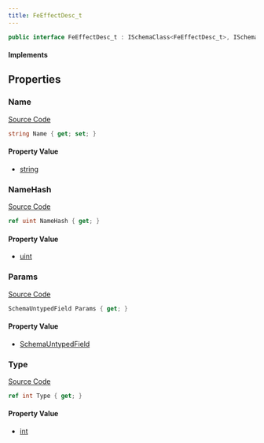 ```yaml
---
title: FeEffectDesc_t
---
```


```csharp
public interface FeEffectDesc_t : ISchemaClass<FeEffectDesc_t>, ISchemaField, ISchemaClass, INativeHandle
```

#### Implements

## Properties

### Name

[Source Code](https://github.com/swiftly-solution/swiftlys2/blob/beta/managed/src/SwiftlyS2.Generated/Schemas/Interfaces/FeEffectDesc_t.cs#L16)

```csharp
string Name { get; set; }
```

#### Property Value

- [string](https://learn.microsoft.com/dotnet/api/system.string)

### NameHash

[Source Code](https://github.com/swiftly-solution/swiftlys2/blob/beta/managed/src/SwiftlyS2.Generated/Schemas/Interfaces/FeEffectDesc_t.cs#L18)

```csharp
ref uint NameHash { get; }
```

#### Property Value

- [uint](https://learn.microsoft.com/dotnet/api/system.uint32)

### Params

[Source Code](https://github.com/swiftly-solution/swiftlys2/blob/beta/managed/src/SwiftlyS2.Generated/Schemas/Interfaces/FeEffectDesc_t.cs#L23)

```csharp
SchemaUntypedField Params { get; }
```

#### Property Value

- [SchemaUntypedField](/docs/api/shared/schemas/schemauntypedfield)

### Type

[Source Code](https://github.com/swiftly-solution/swiftlys2/blob/beta/managed/src/SwiftlyS2.Generated/Schemas/Interfaces/FeEffectDesc_t.cs#L20)

```csharp
ref int Type { get; }
```

#### Property Value

- [int](https://learn.microsoft.com/dotnet/api/system.int32)

